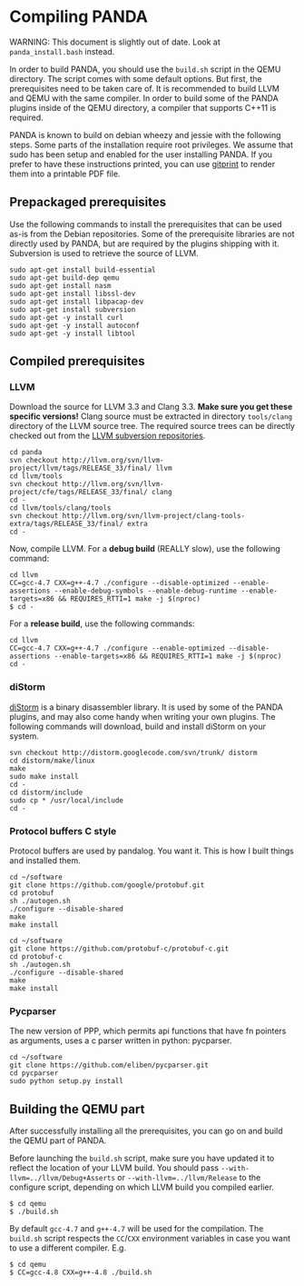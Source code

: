 # Compiling PANDA

WARNING: This document is slightly out of date. Look at
`panda_install.bash` instead.

In order to build PANDA, you should use the `build.sh` script
in the QEMU directory. The script comes with some default
options. But first, the prerequisites need to be taken care of.
It is recommended to build LLVM and QEMU with the same compiler.
In order to build some of the PANDA plugins inside of the QEMU
directory, a compiler that supports C++11 is required.

PANDA is known to build on debian wheezy and jessie with the
following steps.
Some parts of the installation require root privileges. We assume
that sudo has been setup and enabled for the user installing
PANDA.
If you prefer to have these instructions printed, you can 
use [gitprint](https://gitprint.com/) to render them into
a printable PDF file.

## Prepackaged prerequisites
Use the following commands to install the prerequisites that can
be used as-is from the Debian repositories.
Some of the prerequisite libraries are not directly used by
PANDA, but are required by the plugins shipping with it.
Subversion is used to retrieve the source of LLVM.

```
sudo apt-get install build-essential 
sudo apt-get build-dep qemu
sudo apt-get install nasm
sudo apt-get install libssl-dev
sudo apt-get install libpacap-dev
sudo apt-get install subversion
sudo apt-get -y install curl
sudo apt-get -y install autoconf
sudo apt-get -y install libtool

```

## Compiled prerequisites

### LLVM
Download the source for LLVM 3.3 and Clang 3.3. **Make sure you
get these specific versions!** Clang source must be extracted in
directory `tools/clang` directory of the LLVM source tree.
The required source trees can be directly checked out from the
[LLVM subversion repositories](http://llvm.org/svn/llvm-project/).

```
cd panda
svn checkout http://llvm.org/svn/llvm-project/llvm/tags/RELEASE_33/final/ llvm
cd llvm/tools
svn checkout http://llvm.org/svn/llvm-project/cfe/tags/RELEASE_33/final/ clang
cd -
cd llvm/tools/clang/tools
svn checkout http://llvm.org/svn/llvm-project/clang-tools-extra/tags/RELEASE_33/final/ extra
cd -
```

Now, compile LLVM. For a **debug build** (REALLY slow), use the following command:

```
cd llvm
CC=gcc-4.7 CXX=g++-4.7 ./configure --disable-optimized --enable-assertions --enable-debug-symbols --enable-debug-runtime --enable-targets=x86 && REQUIRES_RTTI=1 make -j $(nproc)
$ cd -
```

For a **release build**, use the following commands:

```
cd llvm
CC=gcc-4.7 CXX=g++-4.7 ./configure --enable-optimized --disable-assertions --enable-targets=x86 && REQUIRES_RTTI=1 make -j $(nproc)
cd -
```

### diStorm
[diStorm](https://code.google.com/p/distorm/) is a binary
disassembler library. It is used by some of the PANDA plugins,
and may also come handy when writing your own plugins.
The following commands will download, build and install diStorm
on your system.

```
svn checkout http://distorm.googlecode.com/svn/trunk/ distorm
cd distorm/make/linux
make
sudo make install
cd -
cd distorm/include
sudo cp * /usr/local/include
cd -
```

### Protocol buffers C style

Protocol buffers are used by pandalog.  You want it.
This is how I built things and installed them.

```
cd ~/software
git clone https://github.com/google/protobuf.git
cd protobuf
sh ./autogen.sh
./configure --disable-shared
make
make install

cd ~/software
git clone https://github.com/protobuf-c/protobuf-c.git
cd protobuf-c
sh ./autogen.sh
./configure --disable-shared
make
make install
```

### Pycparser

The new version of PPP, which permits api functions that have fn pointers as arguments,
uses a c parser written in python: pycparser.

```
cd ~/software
git clone https://github.com/eliben/pycparser.git
cd pycparser
sudo python setup.py install
```


## Building the QEMU part
After successfully installing all the prerequisites, you can go
on and build the QEMU part of PANDA.

Before launching the `build.sh` script, make sure you have
updated it to reflect the location of your LLVM build.
You should pass `--with-llvm=../llvm/Debug+Asserts` or
`--with-llvm=../llvm/Release` to the configure script, depending
on which LLVM build you compiled earlier.


```
$ cd qemu
$ ./build.sh
```

By default `gcc-4.7` and `g++-4.7` will be used for the
compilation. The `build.sh` script respects the ``CC``/``CXX``
environment variables in case you want to use a different
compiler. E.g.

```
$ cd qemu
$ CC=gcc-4.8 CXX=g++-4.8 ./build.sh
```


